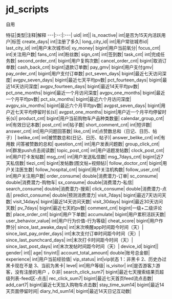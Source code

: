 # jd_scripts
自用


特征|类型|注释|解释
---|:--:|:---|
uid| int||
is_noactive| int|是否为15天内活跃用户|标签
create_days| int|注册了多久|
long_city_id| int|用户常驻城市id|
last_city_id| int|用户末次城市id|
xy_money| bigint|用户当前氧分|
focus_cnt| int|关注用户数|
fans_cnt| int|粉丝数|
sign_cnt| int|签到数|
task_cnt| int|完成任务数|
second_order_cnt| bigint|用户复购次数|
cancel_order_cnt| bigint|取消订单数|
cash_back_cnt| bigint|退款订单数|
pay_gmv| bigint|用户支付gmv|
pay_order_cnt| bigint|用户支付订单数|
pct_seven_days| bigint|最近七天访问深度|
avgpv_seven_days| bigint|最近七天平均pv数|
pct_fourteen_days| bigint|最近14天访问深度|
avgpv_fourteen_days| bigint|最近14天平均pv数|
pct_one_months| bigint|最近一个月访问深度|
avgpv_one_months| bigint|最近一个月平均pv数|
pct_six_months| bigint|最近六个月访问深度|
avgpv_six_months| bigint|最近六个月平均pv数|
avgpst_seven_days| bigint|用户近七天平均停留时长(s)|
avgpst_one_months| bigint|用户近一个月平均停留时长(s)|
product_cnt| bigint|用户当前购物车产品种类数量|
calendar_group_cnt| int|有效日记本数|
post_cnt| int|帖子数|
short_comment_cnt| int|短评数|
answer_cnt| int|用户问题回答数|
like_cnt| int|点赞数总和（日记、日历、帖子）|
belike_cnt| int|被赞数总和(日记、日历、帖子)|
answer_belike_cnt| int|有用数 问答被赞数的总和|
question_cnt| int|用户发表问题数|
group_click_cnt| int|群发push点击阅读数|
topic_post_cnt| int|用户话题发帖数|
clock_post_cnt| int|用户打卡发帖数|
msg_cnt| int|用户发送私信数|
msg_7days_cnt| bigint|近7天私信数|
tiezi_cnt| bigint|发帖数(图文帖+视频帖)|
follow_doctor_cnt| bigint|用户关注医生数|
follow_hospital_cnt| bigint|用户关注机构数|
follow_user_cnt| int|用户关注用户数|
order_consume| double|消费潜力-订单|
sc_consume| double|消费潜力-购物车|
sx_consume| double|消费潜力-私信|
search_consume| double|消费潜力-搜索|
click_consume| double|消费潜力-点击|
predict_consume| double|预测消费潜力|
visit_7days| bigint|最近7天访问天数|
visit_14days| bigint|最近14天访问天数|
visit_30days| bigint|最近30天访问天数|
pv_7days| bigint|最近七天的pv数|
comment_cnt| bigint|一级+二级评论数|
place_order_cnt| bigint|用户下单数|
accumulate| bigint|用户累积活跃天数|
user_behavior_value| int|用户行为价值-行为等级|
cheat_score| bigint|用户作弊分|
since_last_awake_days| int|末次唤醒app时间距今时间（天）|
since_last_pay_order_days| int|末次支付订单时间距今时间（天）|
since_last_punchcard_days| int|末次打卡时间距今时间（天）|
since_last_post_days| int|末次发帖时间距今时间（天）|
device_id| bigint||
gender| int||
age| tinyint||
account_total_amount| double|账号总金额|
experience| int|用户当前经验值|
vip_status| int|vip状态 1：非黑卡 2、历史办过黑卡现在不是 3、当前为黑卡|
level| int|用户等级|
is_visitor| int|是否游客,1:游客，没有注册的用户 ，0:非|
search_click_sum7| bigint|最近七天搜索结果页超级列表-feed区-点击|
rec_click_sum7| bigint|最近七天首页feed流点击数|
add_cart7| bigint|最近七天加入购物车点击数|
stay_time_sum14| bigint|最近14天页面停留时间|
diary_hd_sum14| bigint|最近14天日记互动数|

